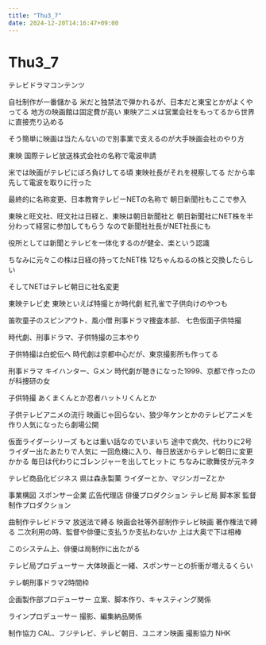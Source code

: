 ```yaml
---
title: "Thu3_7"
date: 2024-12-20T14:16:47+09:00
---
```

# Thu3_7
テレビドラマコンテンツ

自社制作が一番儲かる
米だと独禁法で弾かれるが、日本だと東宝とかがよくやってる
地方の映画館は固定費が高い
東映アニメは営業会社をもってるから世界に直接売り込める

そう簡単に映画は当たんないので別事業で支えるのが大手映画会社のやり方

東映
国際テレビ放送株式会社の名称で電波申請

米では映画がテレビにぼろ負けしてる頃
東映社長がそれを視察してる
だから率先して電波を取りに行った

最終的に名称変更、日本教育テレビーNETの名称で
朝日新聞社もここで参入

東映と旺文社、旺文社は日経と、東映は朝日新聞社と
朝日新聞社にNET株を半分わって経営に参加してもらう
なので新聞社社長がNET社長にも

役所としては新聞とテレビを一体化するのが健全、楽という認識

ちなみに元々この株は日経の持ってたNET株
12ちゃんねるの株と交換したらしい

そしてNETはテレビ朝日に社名変更


東映テレビ史
東映といえば特撮とか時代劇
紅孔雀で子供向けのやつも

笛吹童子のスピンアウト、風小僧
刑事ドラマ捜査本部、
七色仮面子供特撮

時代劇、刑事ドラマ、子供特撮の三本やり

子供特撮は白蛇伝へ
時代劇は京都中心だが、東京撮影所も作ってる

刑事ドラマ
キイハンター、Gメン
時代劇が聴きになった1999、京都で作ったのが科捜研の女

子供特撮
あくまくんとか忍者ハットリくんとか

子供テレビアニメの流行
映画じゃ回らない、狼少年ケンとかのテレビアニメを作り人気になったら劇場公開

仮面ライダーシリーズ
もとは重い話なのでいまいち
途中で病欠、代わりに2号ライダー出たあたりで人気に
一回危機に入り、毎日放送からテレビ朝日に変更かかる
毎日は代わりにゴレンジャーを出してヒットに
ちなみに歌舞伎が元ネタ

テレビ商品化ビジネス
県は森永製菓
ライダーとか、マジンガーZとか

事業構図
スポンサー企業
広告代理店
俳優プロダクション
テレビ局
脚本家
監督
制作プロダクション

曲制作テレビドラマ
放送法で縛る
映画会社等外部制作テレビ映画
著作権法で縛る
二次利用の時、監督や俳優に支払うか支払わないか
上は大奥で下は相棒

このシステム上、俳優は局制作に出たがる

テレビ局プロデューサー
大体映画と一緒、スポンサーとの折衝が増えるくらい

テレ朝刑事ドラマ2時間枠

企画製作部プロデューサー
立案、脚本作り、キャスティング関係

ラインプロデューサー
撮影、編集納品関係

制作協力
CAL、フジテレビ、テレビ朝日、ユニオン映画
撮影協力
NHK
